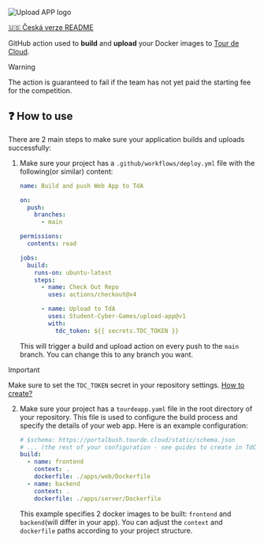 ![Upload APP logo](https://github.com/user-attachments/assets/4b8145b6-db05-415b-9d1c-511b88dfff83)

[🇺🇸 Česká verze README](README.cs.md)

GitHub action used to **build** and **upload** your Docker images to [Tour de Cloud](https://tourde.cloud).

> [!WARNING]
> The action is guaranteed to fail if the team has not yet paid the starting fee for the competition. 

## ❓ How to use

There are 2 main steps to make sure your application builds and uploads successfully:

1) Make sure your project has a `.github/workflows/deploy.yml` file with the following(or similar) content:

    ```yaml
    name: Build and push Web App to TdA
    
    on:
      push:
        branches:
          - main
    
    permissions:
      contents: read
    
    jobs:
      build:
        runs-on: ubuntu-latest
        steps:
          - name: Check Out Repo
            uses: actions/checkout@v4
    
          - name: Upload to TdA
            uses: Student-Cyber-Games/upload-app@v1
            with:
              tdc_token: ${{ secrets.TDC_TOKEN }}
    ```
    
    This will trigger a build and upload action on every push to the `main` branch. You can change this to any branch you want.
    
> [!IMPORTANT] 
> Make sure to set the `TDC_TOKEN` secret in your repository settings. [How to create?](https://docs.github.com/en/actions/security-for-github-actions/security-guides/using-secrets-in-github-actions#creating-secrets-for-a-repository)

2) Make sure your project has a `tourdeapp.yaml` file in the root directory of your repository. This file is used to configure the build process and specify the details of your web app. Here is an example configuration:

    ```yaml
    # $schema: https://portalbush.tourde.cloud/static/schema.json
    # ... (the rest of your configuration - see guides to create in TdC documentation)
    build:
      - name: frontend
        context: .
        dockerfile: ./apps/web/Dockerfile
      - name: backend
        context: .
        dockerfile: ./apps/server/Dockerfile
    
    ```
    
    This example specifies 2 docker images to be built: `frontend` and `backend`(will differ in your app). You can adjust the `context` and `dockerfile` paths according to your project structure.